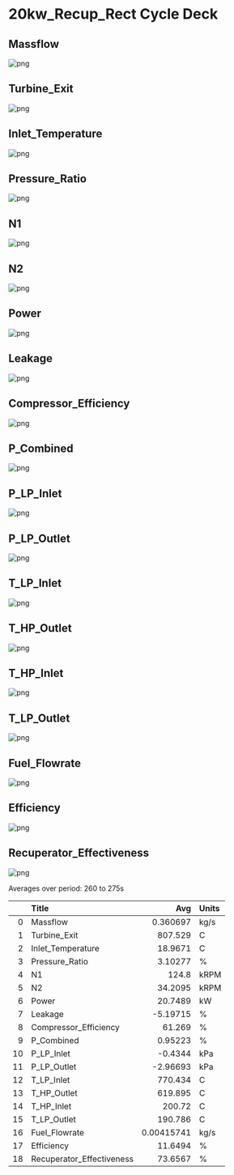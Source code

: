 #  20kw_Recup_Rect Cycle Deck


## Massflow
![png](figs/Massflow.png)

## Turbine_Exit
![png](figs/Turbine_Exit.png)

## Inlet_Temperature
![png](figs/Inlet_Temperature.png)

## Pressure_Ratio
![png](figs/Pressure_Ratio.png)

## N1
![png](figs/N1.png)

## N2
![png](figs/N2.png)

## Power
![png](figs/Power.png)

## Leakage
![png](figs/Leakage.png)

## Compressor_Efficiency
![png](figs/Compressor_Efficiency.png)

## P_Combined
![png](figs/P_Combined.png)

## P_LP_Inlet
![png](figs/P_LP_Inlet.png)

## P_LP_Outlet
![png](figs/P_LP_Outlet.png)

## T_LP_Inlet
![png](figs/T_LP_Inlet.png)

## T_HP_Outlet
![png](figs/T_HP_Outlet.png)

## T_HP_Inlet
![png](figs/T_HP_Inlet.png)

## T_LP_Outlet
![png](figs/T_LP_Outlet.png)

## Fuel_Flowrate
![png](figs/Fuel_Flowrate.png)

## Efficiency
![png](figs/Efficiency.png)

## Recuperator_Effectiveness
![png](figs/Recuperator_Effectiveness.png)



 Averages over period: 260 to 275s

|    | Title                     |          Avg | Units   |
|---:|:--------------------------|-------------:|:--------|
|  0 | Massflow                  |   0.360697   | kg/s    |
|  1 | Turbine_Exit              | 807.529      | C       |
|  2 | Inlet_Temperature         |  18.9671     | C       |
|  3 | Pressure_Ratio            |   3.10277    | %       |
|  4 | N1                        | 124.8        | kRPM    |
|  5 | N2                        |  34.2095     | kRPM    |
|  6 | Power                     |  20.7489     | kW      |
|  7 | Leakage                   |  -5.19715    | %       |
|  8 | Compressor_Efficiency     |  61.269      | %       |
|  9 | P_Combined                |   0.95223    | %       |
| 10 | P_LP_Inlet                |  -0.4344     | kPa     |
| 11 | P_LP_Outlet               |  -2.96693    | kPa     |
| 12 | T_LP_Inlet                | 770.434      | C       |
| 13 | T_HP_Outlet               | 619.895      | C       |
| 14 | T_HP_Inlet                | 200.72       | C       |
| 15 | T_LP_Outlet               | 190.786      | C       |
| 16 | Fuel_Flowrate             |   0.00415741 | kg/s    |
| 17 | Efficiency                |  11.6494     | %       |
| 18 | Recuperator_Effectiveness |  73.6567     | %       |